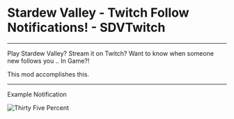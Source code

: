 # Stardew Valley - Twitch Follow Notifications! - SDVTwitch

-------

Play Stardew Valley? Stream it on Twitch? Want to know when someone new follows you .. In Game?!

This mod accomplishes this.

-------

Example Notification

![Thirty Five Percent](http://mattthedev.com/sdv/mods/sdvtwitch/SDVTwitch.png)
